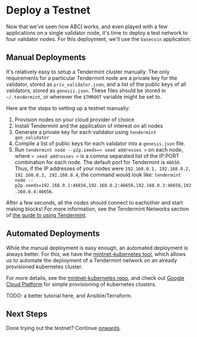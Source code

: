 # Deploy a Testnet

Now that we've seen how ABCI works, and even played with a few applications on a single validator node,
it's time to deploy a test network to four validator nodes.
For this deployment, we'll use the `basecoin` application.

## Manual Deployments

It's relatively easy to setup a Tendermint cluster manually.
The only requirements for a particular Tendermint node are a private key for the validator,
stored as `priv_validator.json`, and a list of the public keys of all validators, stored as `genesis.json`.
These files should be stored in `~/.tendermint`, or wherever the `$TMROOT` variable might be set to.

Here are the steps to setting up a testnet manually:

1) Provision nodes on your cloud provider of choice
2) Install Tendermint and the application of interest on all nodes
3) Generate a private key for each validator using `tendermint gen_validator`
4) Compile a list of public keys for each validator into a `genesis.json` file.
5) Run `tendermint node --p2p.seeds=< seed addresses >` on each node, where `< seed addresses >` is a
comma separated list of the IP:PORT combination for each node. The default port for Tendermint is `46656`.
Thus, if the IP addresses of your nodes were `192.168.0.1, 192.168.0.2, 192.168.0.3, 192.168.0.4`,
the command would look like: `tendermint node --p2p.seeds=192.168.0.1:46656,192.168.0.2:46656,192.168.0.3:46656,192.168.0.4:46656`.

After a few seconds, all the nodes should connect to eachother and start making blocks!
For more information, see the Tendermint Networks section of [the guide to using Tendermint](/docs/guides/using-tendermint).

## Automated Deployments

While the manual deployment is easy enough, an automated deployment is always better.
For this, we have the [mintnet-kubernetes tool](https://github.com/tendermint/mintnet-kubernetes),
which allows us to automate the deployment of a Tendermint network on an already provisioned kubernetes cluster.

For more details, see the [mintnet-kubernetes repo](https://github.com/tendermint/mintnet-kubernetes),
and check out [Google Cloud Platform](https://cloud.google.com/) for simple provisioning of kubernetes clusters.

TODO: a better tutorial here, and Ansible/Terraform.

## Next Steps

Done trying out the testnet? Continue [onwards](/intro/getting-started/next-steps).
